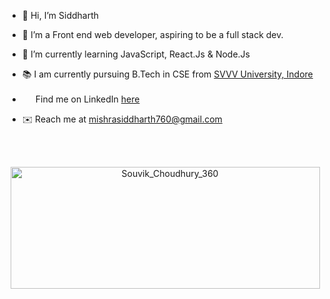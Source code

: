 - 👋 Hi, I’m Siddharth
  
- 👀 I’m a Front end web developer, aspiring to be a full stack dev.

- 🌱 I’m currently learning JavaScript, React.Js & Node.Js
  
- 📚️ I am currently pursuing B.Tech in CSE from [SVVV University, Indore](https://svvv.edu.in/)
  
- <img width=17px src="https://www.vectorlogo.zone/logos/linkedin/linkedin-icon.svg"> Find me on LinkedIn <a href="https://www.linkedin.com/in/siddharth-m-a77806105" target="_blank" >here</a>

- ✉️ Reach me at mishrasiddharth760@gmail.com
  
<!---
sid760/sid760 is a ✨ special ✨ repository because its `README.md` (this file) appears on your GitHub profile.
You can click the Preview link to take a look at your changes.
--->

<br>
<br>

<p align="center"><img align="center" src="https://github-readme-stats.vercel.app/api?username=sid760&theme=dark&show_icons=true" height="195" width="495" alt="Souvik_Choudhury_360" /></p>
